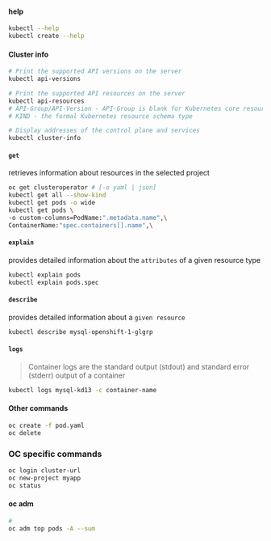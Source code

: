 #### help  

```sh
kubectl --help
kubectl create --help
```

#### Cluster info

```sh
# Print the supported API versions on the server
kubectl api-versions

# Print the supported API resources on the server
kubectl api-resources
# API-Group/API-Version - API-Group is blank for Kubernetes core resources
# KIND - the formal Kubernetes resource schema type

# Display addresses of the control plane and services
kubectl cluster-info
```

#### `get`
retrieves information about resources in the selected project
```sh
oc get clusteroperator # [-o yaml | json]
kubectl get all --show-kind
kubectl get pods -o wide
kubectl get pods \
-o custom-columns=PodName:".metadata.name",\
ContainerName:"spec.containers[].name",\
```

#### `explain`
provides detailed information about the `attributes` of a given resource type
```sh
kubectl explain pods
kubectl explain pods.spec
```

#### `describe`
provides detailed information about a `given resource`
```sh
kubectl describe mysql-openshift-1-glgrp
```

#### `logs`
> Container logs are the standard output (stdout) and standard error (stderr) output of a container
```sh
kubectl logs mysql-kd13 -c container-name
```

#### Other commands
```sh
oc create -f pod.yaml
oc delete
```

### OC specific commands

```sh
oc login cluster-url
oc new-project myapp
oc status

```

#### oc adm

```sh
# 
oc adm top pods -A --sum